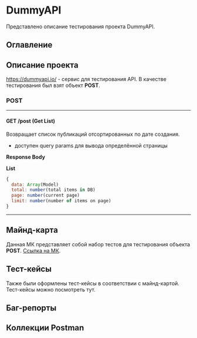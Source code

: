 # DummyAPI
Представлено описание тестирования проекта DummyAPI.

## Оглавление

## Описание проекта
https://dummyapi.io/ - сервис для тестирования API. В качестве тестирования был взят объект **POST**.

### POST
____
#### GET /post (Get List)
Возвращает список публикаций отсортированных по дате создания.
- доступен query params для вывода определённой страницы

**Response Body**

**List**
```js
{
  data: Array(Model)
  total: number(total items in DB)
  page: number(current page)
  limit: number(number of items on page)
}
```
____
## Майнд-карта
Данная МК представляет собой набор тестов для тестирования объекта **POST**. 
[Ссылка на МК](https://mind42.com/mindmap/032dcfd4-f2c5-49a1-a2c9-22973e9d4c36).

## Тест-кейсы
Также были оформлены тест-кейсы в соответствии с майнд-картой.
Тест-кейсы можно посмотреть тут.

## Баг-репорты

## Коллекции Postman
